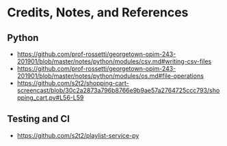 # Credits, Notes, and References

## Python

  + https://github.com/prof-rossetti/georgetown-opim-243-201901/blob/master/notes/python/modules/csv.md#writing-csv-files
  + https://github.com/prof-rossetti/georgetown-opim-243-201901/blob/master/notes/python/modules/os.md#file-operations
  + https://github.com/s2t2/shopping-cart-screencast/blob/30c2a2873a796b8766e9b9ae57a2764725ccc793/shopping_cart.py#L56-L59

## Testing and CI

  + https://github.com/s2t2/playlist-service-py
